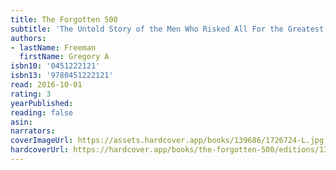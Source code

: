 ```yaml
---
title: The Forgotten 500
subtitle: 'The Untold Story of the Men Who Risked All For the Greatest Rescue Mission of World War II'
authors:
- lastName: Freeman
  firstName: Gregory A
isbn10: '0451222121'
isbn13: '9780451222121'
read: 2016-10-01
rating: 3
yearPublished:
reading: false
asin:
narrators:
coverImageUrl: https://assets.hardcover.app/books/139686/1726724-L.jpg
hardcoverUrl: https://hardcover.app/books/the-forgotten-500/editions/13044206
---
```

